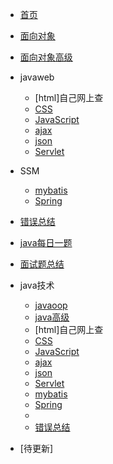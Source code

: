 <!-- docs/_sidebar.md -->

* [首页](README)
* [面向对象](01/oop/oop.md)
* [面向对象高级](01/oop/03.md)
* javaweb
  * [html]自己网上查
  * [CSS](01/javaweb/CSS.md)
  * [JavaScript](01/javaweb/JavaScript.md)
  * [ajax](01/javaweb/ajax.md)
  * [json](01/javaweb/json.md)
  * [Servlet](01/javaweb/Servlet.md)
* SSM
  * [mybatis](01/ssm/mybatis.md)
  * [Spring](01/ssm/Spring.md)

* [错误总结](01/错误.md)
* [java每日一题](01/oop/temo.md)
* [面试题总结](01/面试题.md)
* java技术
  * [javaoop](01/oop/oop.md)
  * [java高级](01/oop/03.md)
  * [html]自己网上查
  * [CSS](01/javaweb/CSS.md)
  * [JavaScript](01/javaweb/JavaScript.md)
  * [ajax](01/javaweb/ajax.md)
  * [json](01/javaweb/json.md)
  * [Servlet](01/javaweb/Servlet.md)
  * [mybatis](01/ssm/mybatis.md)
  * [Spring](01/ssm/Spring.md)
  *
  * [错误总结](01/错误.md)
* [待更新]